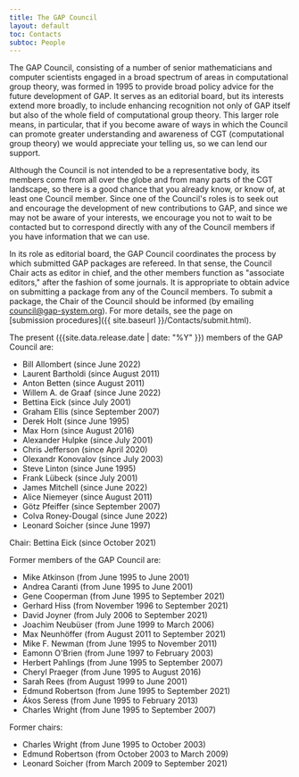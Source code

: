 ```yaml
---
title: The GAP Council
layout: default
toc: Contacts
subtoc: People
---
```


The GAP Council, consisting of a number of senior
mathematicians and computer scientists engaged in a broad spectrum of
areas in computational group theory, was formed in 1995 to provide broad
policy advice for the future development of GAP. It serves
as an editorial board, but its interests extend more broadly, to include
enhancing recognition not only of GAP itself but also of
the whole field of computational group theory. This larger role means,
in particular, that if you become aware of ways in which the Council can
promote greater understanding and awareness of CGT (computational group
theory) we would appreciate your telling us, so we can lend our support.

Although the Council is not intended to be a representative body, its
members come from all over the globe and from many parts of the CGT
landscape, so there is a good chance that you already know, or know of,
at least one Council member. Since one of the Council's roles is to seek
out and encourage the development of new contributions to
GAP, and since we may not be aware of your interests,
we encourage you not to wait to be contacted but to correspond directly
with any of the Council members if you have information that we can use.

In its role as editorial board, the GAP Council
coordinates the process by which submitted GAP packages
are refereed. In that sense, the Council Chair acts as editor in
chief, and the other members function as "associate editors," after the
fashion of some journals. It is appropriate to obtain advice on submitting
a package from any of the Council members. To submit a package, the Chair
of the Council should be informed (by emailing
<council@gap-system.org>). For more details, see
the page on [submission&nbsp;procedures]({{ site.baseurl }}/Contacts/submit.html).

The present ({{site.data.release.date | date: "%Y" }}) members of the GAP Council are:

- Bill Allombert (since June 2022)
- Laurent Bartholdi (since August 2011)
- Anton Betten (since August 2011)
- Willem A. de Graaf (since June 2022)
- Bettina Eick (since July 2001)
- Graham Ellis (since September 2007)
- Derek Holt (since June 1995)
- Max Horn (since August 2016)
- Alexander Hulpke (since July 2001)
- Chris Jefferson (since April 2020)
- Olexandr Konovalov (since July 2003)
- Steve Linton (since June 1995)
- Frank Lübeck (since July 2001)
- James Mitchell (since June 2022)
- Alice Niemeyer (since August 2011)
- Götz Pfeiffer (since September 2007)
- Colva Roney-Dougal (since June 2022)
- Leonard Soicher (since June 1997)

Chair: Bettina Eick (since October 2021)

Former members of the GAP Council are:

- Mike Atkinson (from June 1995 to June 2001)
- Andrea Caranti (from June 1995 to June 2001)
- Gene Cooperman (from June 1995 to September 2021)
- Gerhard Hiss (from November 1996 to September 2021)
- David Joyner (from July 2006 to September 2021)
- Joachim Neubüser (from June 1999 to March 2006)
- Max Neunhöffer (from August 2011 to September 2021)
- Mike F. Newman (from June 1995 to November 2011)
- Eamonn O'Brien (from June 1997 to February 2003)
- Herbert Pahlings (from June 1995 to September 2007)
- Cheryl Praeger (from June 1995 to August 2016)
- Sarah Rees (from August 1999 to June 2001)
- Edmund Robertson (from June 1995 to September 2021)
- Ákos Seress (from June 1995 to February 2013)
- Charles Wright (from June 1995 to September 2007)

Former chairs:

- Charles Wright (from June 1995 to October 2003)
- Edmund Robertson (from October 2003 to March 2009)
- Leonard Soicher (from March 2009 to September 2021)
